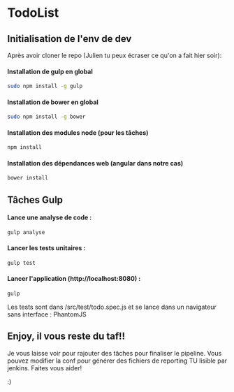 # TodoList

## Initialisation de l'env de dev

Après avoir cloner le repo (Julien tu peux écraser ce qu'on a fait hier soir):

#### Installation de gulp en global
```sh
sudo npm install -g gulp
```

#### Installation de bower en global
```sh
sudo npm install -g bower
```

#### Installation des modules node (pour les tâches)
```sh
npm install
```

#### Installation des dépendances web (angular dans notre cas)
```sh
bower install
```
## Tâches Gulp

#### Lance une analyse de code :

```sh
gulp analyse
```

#### Lancer les tests unitaires :

```sh
gulp test
```

#### Lancer l'application (http://localhost:8080) :

```sh
gulp
```

Les tests sont dans /src/test/todo.spec.js et se lance dans un navigateur sans interface : PhantomJS

## Enjoy, il vous reste du taf!!

Je vous laisse voir pour rajouter des tâches pour finaliser le pipeline.
Vous pouvez modifier la conf pour générer des fichiers de reporting TU lisible par jenkins.
Faites vous aider!

:)
